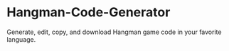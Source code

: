 # Hangman-Code-Generator
Generate, edit, copy, and download Hangman game code in your favorite language.
